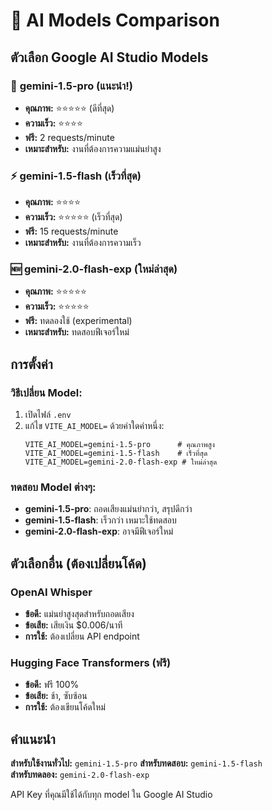 # 🤖 AI Models Comparison

## ตัวเลือก Google AI Studio Models

### 🚀 **gemini-1.5-pro** (แนะนำ!)
- **คุณภาพ:** ⭐⭐⭐⭐⭐ (ดีที่สุด)
- **ความเร็ว:** ⭐⭐⭐⭐
- **ฟรี:** 2 requests/minute
- **เหมาะสำหรับ:** งานที่ต้องการความแม่นยำสูง

### ⚡ **gemini-1.5-flash** (เร็วที่สุด)
- **คุณภาพ:** ⭐⭐⭐⭐
- **ความเร็ว:** ⭐⭐⭐⭐⭐ (เร็วที่สุด)
- **ฟรี:** 15 requests/minute
- **เหมาะสำหรับ:** งานที่ต้องการความเร็ว

### 🆕 **gemini-2.0-flash-exp** (ใหม่ล่าสุด)
- **คุณภาพ:** ⭐⭐⭐⭐⭐
- **ความเร็ว:** ⭐⭐⭐⭐⭐
- **ฟรี:** ทดลองใช้ (experimental)
- **เหมาะสำหรับ:** ทดสอบฟีเจอร์ใหม่

## การตั้งค่า

### วิธีเปลี่ยน Model:
1. เปิดไฟล์ `.env`
2. แก้ไข `VITE_AI_MODEL=` ด้วยค่าใดค่าหนึ่ง:
   ```
   VITE_AI_MODEL=gemini-1.5-pro      # คุณภาพสูง
   VITE_AI_MODEL=gemini-1.5-flash    # เร็วที่สุด
   VITE_AI_MODEL=gemini-2.0-flash-exp # ใหม่ล่าสุด
   ```

### ทดสอบ Model ต่างๆ:
- **gemini-1.5-pro**: ถอดเสียงแม่นยำกว่า, สรุปดีกว่า
- **gemini-1.5-flash**: เร็วกว่า เหมาะใช้ทดสอบ
- **gemini-2.0-flash-exp**: อาจมีฟีเจอร์ใหม่

## ตัวเลือกอื่น (ต้องเปลี่ยนโค้ด)

### OpenAI Whisper
- **ข้อดี:** แม่นยำสูงสุดสำหรับถอดเสียง
- **ข้อเสีย:** เสียเงิน $0.006/นาที
- **การใช้:** ต้องเปลี่ยน API endpoint

### Hugging Face Transformers (ฟรี)
- **ข้อดี:** ฟรี 100%
- **ข้อเสีย:** ช้า, ซับซ้อน
- **การใช้:** ต้องเขียนโค้ดใหม่

## คำแนะนำ

**สำหรับใช้งานทั่วไป:** `gemini-1.5-pro`
**สำหรับทดสอบ:** `gemini-1.5-flash`  
**สำหรับทดลอง:** `gemini-2.0-flash-exp`

API Key ที่คุณมีใช้ได้กับทุก model ใน Google AI Studio
